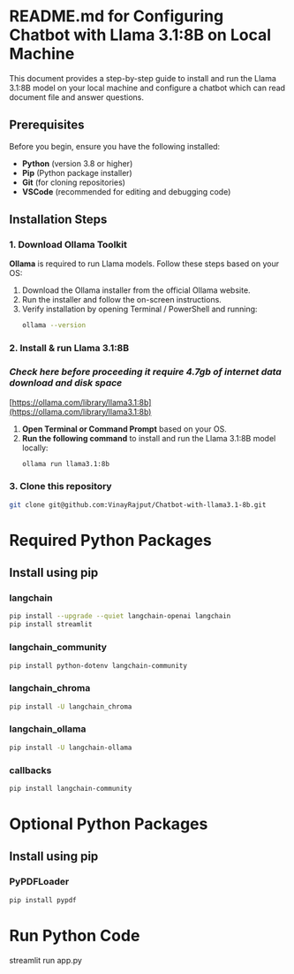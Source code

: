 # README.md for Configuring Chatbot with Llama 3.1:8B on Local Machine

This document provides a step-by-step guide to install and run the Llama 3.1:8B model on your local machine and configure a chatbot which can read document file and answer questions.

## Prerequisites

Before you begin, ensure you have the following installed:
- **Python** (version 3.8 or higher)
- **Pip** (Python package installer)
- **Git** (for cloning repositories)
- **VSCode** (recommended for editing and debugging code)

## Installation Steps

### 1. Download Ollama Toolkit

**Ollama** is required to run Llama models. Follow these steps based on your OS:

1. Download the Ollama installer from the official Ollama website.
2. Run the installer and follow the on-screen instructions.
3. Verify installation by opening  Terminal / PowerShell and running:
   ```bash
   ollama --version 
   ```
   
### 2. Install & run Llama 3.1:8B
###  _**Check here before proceeding it require 4.7gb of internet data download and disk space**_

[https://ollama.com/library/llama3.1:8b](https://ollama.com/library/llama3.1:8b)


1. **Open Terminal or Command Prompt** based on your OS.
2. **Run the following command** to install and run the Llama 3.1:8B model locally:
   ```bash
   ollama run llama3.1:8b
   ```
   
### 3. Clone this repository
   ```bash
   git clone git@github.com:VinayRajput/Chatbot-with-llama3.1-8b.git
   ```
# Required Python Packages

## Install using pip
### langchain
```bash
pip install --upgrade --quiet langchain-openai langchain
pip install streamlit
```


### langchain_community
```bash
pip install python-dotenv langchain-community
```
### langchain_chroma
```bash
pip install -U langchain_chroma
```

### langchain_ollama
```bash
pip install -U langchain-ollama
```

### callbacks
```bash
pip install langchain-community
```

# Optional Python Packages

## Install using pip
### PyPDFLoader
```bash
pip install pypdf
```

# Run Python Code
streamlit run app.py
